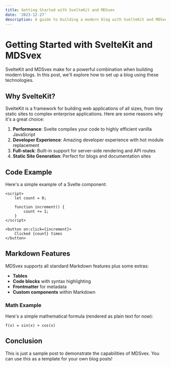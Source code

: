 ```yaml
---
title: Getting Started with SvelteKit and MDSvex
date: '2023-12-27'
description: A guide to building a modern blog with SvelteKit and MDSvex
---
```


# Getting Started with SvelteKit and MDSvex

SvelteKit and MDSvex make for a powerful combination when building modern blogs. In this post, we'll explore how to set up a blog using these technologies.

## Why SvelteKit?

SvelteKit is a framework for building web applications of all sizes, from tiny static sites to complex enterprise applications. Here are some reasons why it's a great choice:

1. **Performance**: Svelte compiles your code to highly efficient vanilla JavaScript
2. **Developer Experience**: Amazing developer experience with hot module replacement
3. **Full-stack**: Built-in support for server-side rendering and API routes
4. **Static Site Generation**: Perfect for blogs and documentation sites

## Code Example

Here's a simple example of a Svelte component:

```svelte
<script>
	let count = 0;

	function increment() {
		count += 1;
	}
</script>

<button on:click={increment}>
	Clicked {count} times
</button>
```

## Markdown Features

MDSvex supports all standard Markdown features plus some extras:

- **Tables**
- **Code blocks** with syntax highlighting
- **Frontmatter** for metadata
- **Custom components** within Markdown

### Math Example

Here's a simple mathematical formula (rendered as plain text for now):

```plaintext
f(x) = sin(x) + cos(x)
```

## Conclusion

This is just a sample post to demonstrate the capabilities of MDSvex. You can use this as a template for your own blog posts!
